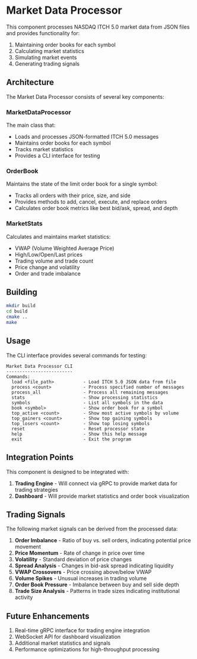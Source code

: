 # Market Data Processor

This component processes NASDAQ ITCH 5.0 market data from JSON files and provides functionality for:

1. Maintaining order books for each symbol
2. Calculating market statistics
3. Simulating market events
4. Generating trading signals

## Architecture

The Market Data Processor consists of several key components:

### MarketDataProcessor

The main class that:
- Loads and processes JSON-formatted ITCH 5.0 messages
- Maintains order books for each symbol
- Tracks market statistics
- Provides a CLI interface for testing

### OrderBook

Maintains the state of the limit order book for a single symbol:
- Tracks all orders with their price, size, and side
- Provides methods to add, cancel, execute, and replace orders
- Calculates order book metrics like best bid/ask, spread, and depth

### MarketStats

Calculates and maintains market statistics:
- VWAP (Volume Weighted Average Price)
- High/Low/Open/Last prices
- Trading volume and trade count
- Price change and volatility
- Order and trade imbalance

## Building

```bash
mkdir build
cd build
cmake ..
make
```

## Usage

The CLI interface provides several commands for testing:

```
Market Data Processor CLI
-------------------------
Commands:
  load <file_path>           - Load ITCH 5.0 JSON data from file
  process <count>            - Process specified number of messages
  process_all                - Process all remaining messages
  stats                      - Show processing statistics
  symbols                    - List all symbols in the data
  book <symbol>              - Show order book for a symbol
  top_active <count>         - Show most active symbols by volume
  top_gainers <count>        - Show top gaining symbols
  top_losers <count>         - Show top losing symbols
  reset                      - Reset processor state
  help                       - Show this help message
  exit                       - Exit the program
```

## Integration Points

This component is designed to be integrated with:

1. **Trading Engine** - Will connect via gRPC to provide market data for trading strategies
2. **Dashboard** - Will provide market statistics and order book visualization

## Trading Signals

The following market signals can be derived from the processed data:

1. **Order Imbalance** - Ratio of buy vs. sell orders, indicating potential price movement
2. **Price Momentum** - Rate of change in price over time
3. **Volatility** - Standard deviation of price changes
4. **Spread Analysis** - Changes in bid-ask spread indicating liquidity
5. **VWAP Crossovers** - Price crossing above/below VWAP
6. **Volume Spikes** - Unusual increases in trading volume
7. **Order Book Pressure** - Imbalance between buy and sell side depth
8. **Trade Size Analysis** - Patterns in trade sizes indicating institutional activity

## Future Enhancements

1. Real-time gRPC interface for trading engine integration
2. WebSocket API for dashboard visualization
3. Additional market statistics and signals
4. Performance optimizations for high-throughput processing
